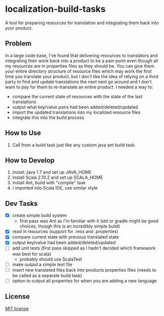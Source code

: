 # localization-build-tasks

A tool for preparing resources for translation and integrating them back into your product.

## Problem

In a large code base, I've found that delivering resources to translators and integrating their work back into a product to be a pain point even though all my resources are in 
properties files as they should be. You can give them your entire directory structure of resource files which may work the first time you translate your product, but I don't
like the idea of relying on a third party to find and update translations the next next go around and I don't want to pay for them to re-translate an entire product. I needed a way 
to:
* compare the current state of resources with the state of the last translations
* output what key/value pairs had been added/deleted/updated
* import the updated translations into my localized resource files
* integrate this into the build process

## How to Use

1. 	Call from a build task just like any custom java ant build task.

## How to Develop

1.	Install Java 1.7 and set up JAVA_HOME
2.	Install Scala 2.10.2 and set up SCALA_HOME
3.	Install Ant, build with "compile" task
4.	I imported into Scala IDE, use similar style

## Dev Tasks

* [x] create simple build system
  *  first pass was Ant as I'm familiar with it (sbt or gradle might be good choices, though this is an incredibly simple build)
* [x] read in resources (support for .resx and .properties)
* [x] compare current state with previous translated state
* [x] output key/value had been added/deleted/updated
* [ ] add unit tests (first pass skipped as I hadn't decided which framework was best for scala)
  * probably should use ScalaTest
* [ ] make output a simple text file
* [ ] insert new translated files back into products properties files (needs to be called as a separate build task)
* [ ] option to output all properties for when you are adding a new language

## License

[MIT license](LICENSE.md)